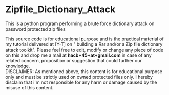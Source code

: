 # Zipfile_Dictionary_Attack
This is a python program performing a brute force dictionary attack on password protected zip files

 This source code is for educational purpose and is the practical material of my tutorial
 delivered at [Y-T] on " building a Rar and/or a Zip file dictionary attack
 toolkit". Please feel free to edit, modify or change any piece of code on this and
 drop me a mail at **hacb+45+at+gmail.com** in case of any related concern, proposition
 or suggestion that could further our knowledge. <br>
 DISCLAIMER: As mentioned above, this content is for educational purpose only and must
  be strictly used on owned protected files only. I hereby disclaim that i'm not
 responsible for any harm or damage caused by the misuse of this content.
